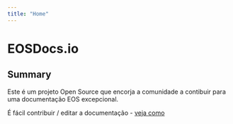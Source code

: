 ```yaml
---
title: "Home"
---
```


# EOSDocs.io

## Summary

Este é um projeto Open Source que encorja a comunidade a contibuir para uma documentação EOS excepcional. 

É fácil contribuir / editar a documentação - [veja como](/pt/howtoedit)

